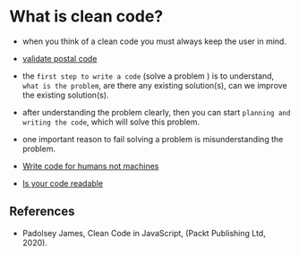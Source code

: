 # What is clean code?

- when you think of a clean code you must always keep the user in mind.
- [validate postal code](./validate-postal-code.js)

- the `first step to write a code` (solve a problem ) is to understand, `what
  is the problem`, are there any existing solution(s), can we improve the
  existing solution(s).

- after understanding the problem clearly, then you can start `planning and writing
  the code`, which will solve this problem.

- one important reason to fail solving a problem is misunderstanding the problem.
  
- [Write code for humans not machines](./average.js)
- [Is your code readable](./readable-code.js)

## References

- Padolsey James, Clean Code in JavaScript, (Packt Publishing Ltd, 2020).
